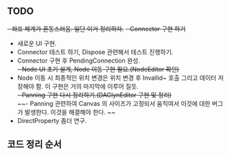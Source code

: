 ## TODO 

~~- 좌표 체계가 혼동스러움. 일단 이거 정리하자.~~
~~- Connector 구현 하기~~  
- 새로운 UI 구현.  
- Connector 테스트 하기, Dispose 관련해서 테스트 진행하기.  
- Connector 구현 후 PendingConnection 완성.  
~~- Node UI 초기 설계, Node 이동 구현 필요.(NodeEditor 확인)~~  
- Node 이동 시 최종적인 위치 변경은 위치 변경 후 Invallid~ 호출 그리고 데이터 저장해야 함. 이 구현은 거의 마지막에 이루어 질듯.   
~~- Panning 구현 다시 정리하기.(DAGlynEditor 구현 및 정리)~~   
~~- Panning 관련하여 Canvas 의 사이즈가 고정되서 움직여서 이것에 대한 버그가 발생한다. 이것을 해결해야 한다. ~~  
- DirectProperty 좀더 연구.

## 코드 정리 순서
